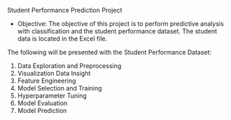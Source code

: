 Student Performance Prediction Project
- Objective: The objective of this project is to perform predictive analysis with classification and the
student performance dataset. The student data is located in the Excel file.

The following will be presented with the Student Performance Dataset:
1. Data Exploration and Preprocessing
2. Visualization Data Insight
3. Feature Engineering
4. Model Selection and Training
5. Hyperparameter Tuning
6. Model Evaluation
7. Model Prediction

